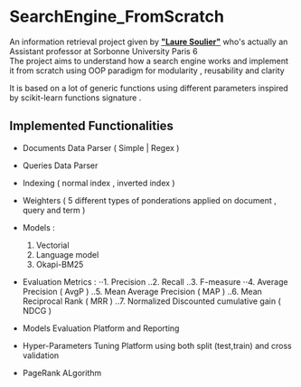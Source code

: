 # SearchEngine_FromScratch

An information retrieval project given by [**"Laure Soulier"**](http://www-connex.lip6.fr/~soulier/content/about.html) who's actually an Assistant professor at Sorbonne University Paris 6  
The project aims to understand how a search engine works and implement it from scratch using OOP paradigm for modularity , reusability and clarity

It is based on a lot of generic functions using different parameters inspired by scikit-learn functions signature .

## Implemented Functionalities 

- Documents Data Parser ( Simple | Regex ) 
- Queries Data Parser
- Indexing ( normal index , inverted index )
- Weighters ( 5 different types of ponderations applied on document , query and term )
- Models : 
  1. Vectorial
  2. Language model
  3. Okapi-BM25 

- Evaluation Metrics :
⋅⋅1. Precision
..2. Recall
..3. F-measure
⋅⋅4. Average Precision ( AvgP )
..5. Mean Average Precision ( MAP )
..6. Mean Reciprocal Rank ( MRR )
..7. Normalized Discounted cumulative gain ( NDCG )

- Models Evaluation Platform and Reporting
- Hyper-Parameters Tuning Platform using both split (test,train) and cross validation
- PageRank ALgorithm 








